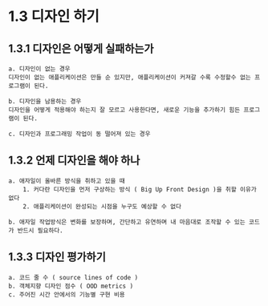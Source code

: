 # 1.3 디자인 하기		

## 1.3.1 디자인은 어떻게 실패하는가		

	a. 디자인이 없는 경우 	
	디자인이 없는 애플리케이션은 만들 순 있지만, 애플리케이션이 커져갈 수록 수정할수 없는 프로그램이 된다.

	b. 디자인을 남용하는 경우
	디자인을 어떻게 적용해야 하는지 잘 모르고 사용한다면, 새로운 기능을 추가하기 힘든 프로그램이 된다.	

	c. 디자인과 프로그래밍 작업이 동 떨어져 있는 경우	
    
## 1.3.2 언제 디자인을 해야 하나		

	a. 애자일이 올바른 방식을 취하고 있을 때	
		1. 커다란 디자인을 먼저 구상하는 방식 ( Big Up Front Design )을 취할 이유가 없다
		2. 애플리케이션이 완성되는 시점을 누구도 예상할 수 없다
	
    b. 애자일 작업방식은 변화를 보장하며, 간단하고 유연하며 내 마음대로 조작할 수 있는 코드가 반드시 필요하다.	

## 1.3.3 디자인 평가하기		

	a. 코드 줄 수 ( source lines of code )	
	b. 객체지향 디자인 점수 ( OOD metrics )	
    c. 주어진 시간 안에서의 기능별 구현 비용
